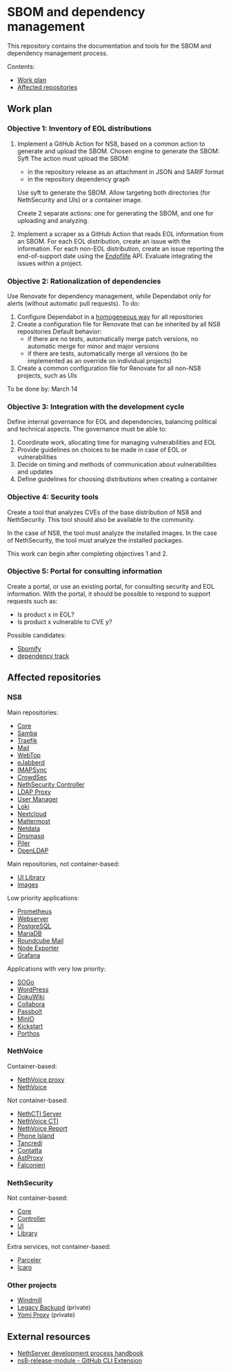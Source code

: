 # SBOM and dependency management

This repository contains the documentation and tools for the SBOM and dependency management process.

Contents:

- [Work plan](#work-plan)
- [Affected repositories](#affected-repositories)

## Work plan

### Objective 1: Inventory of EOL distributions

1. Implement a GitHub Action for NS8, based on a common action to generate and upload the SBOM.
   Chosen engine to generate the SBOM: Syft
   The action must upload the SBOM:
   - in the repository release as an attachment in JSON and SARIF format
   - in the repository dependency graph

   Use syft to generate the SBOM.
   Allow targeting both directories (for NethSecurity and UIs) or a container image.

   Create 2 separate actions: one for generating the SBOM, and one for uploading and analyzing.

2. Implement a scraper as a GitHub Action that reads EOL information from an SBOM.
   For each EOL distribution, create an issue with the information.
   For each non-EOL distribution, create an issue reporting the end-of-support date using the [Endoflife](https://endoflife.date/docs/api) API.
   Evaluate integrating the issues within a project.

### Objective 2: Rationalization of dependencies

Use Renovate for dependency management, while Dependabot only for alerts (without automatic pull requests).
To do:

1. Configure Dependabot in a [homogeneous way](https://docs.renovatebot.com/configuration-options/#vulnerabilityalerts) for all repositories
2. Create a configuration file for Renovate that can be inherited by all NS8 repositories
   Default behavior:
   - if there are no tests, automatically merge patch versions, no automatic merge for minor and major versions
   - if there are tests, automatically merge all versions (to be implemented as an override on individual projects)
3. Create a common configuration file for Renovate for all non-NS8 projects, such as UIs

To be done by: March 14

### Objective 3: Integration with the development cycle

Define internal governance for EOL and dependencies, balancing political and technical aspects.
The governance must be able to:
1. Coordinate work, allocating time for managing vulnerabilities and EOL
2. Provide guidelines on choices to be made in case of EOL or vulnerabilities
3. Decide on timing and methods of communication about vulnerabilities and updates
4. Define guidelines for choosing distributions when creating a container

### Objective 4: Security tools

Create a tool that analyzes CVEs of the base distribution of NS8 and NethSecurity.
This tool should also be available to the community.

In the case of NS8, the tool must analyze the installed images.
In the case of NethSecurity, the tool must analyze the installed packages.

This work can begin after completing objectives 1 and 2.

### Objective 5: Portal for consulting information

Create a portal, or use an existing portal, for consulting security and EOL information.
With the portal, it should be possible to respond to support requests such as:

- Is product x in EOL?
- Is product x vulnerable to CVE y?

Possible candidates:
- [Sbomify](https://sbomify.com/)
- [dependency track](https://dependencytrack.org/)

## Affected repositories

### NS8

Main repositories:

- [Core](https://github.com/NethServer/ns8-core)
- [Samba](https://github.com/NethServer/ns8-samba)
- [Traefik](https://github.com/NethServer/ns8-traefik)
- [Mail](https://github.com/NethServer/ns8-mail)
- [WebTop](https://github.com/NethServer/ns8-webtop)
- [eJabberd](https://github.com/NethServer/ns8-ejabberd)
- [IMAPSync](https://github.com/NethServer/ns8-imapsync)
- [CrowdSec](https://github.com/NethServer/ns8-crowdsec)
- [NethSecurity Controller](https://github.com/NethServer/ns8-nethsecurity-controller)
- [LDAP Proxy](https://github.com/NethServer/ns8-ldapproxy)
- [User Manager](https://github.com/NethServer/ns8-user-manager)
- [Loki](https://github.com/NethServer/ns8-loki)
- [Nextcloud](https://github.com/NethServer/ns8-nextcloud)
- [Mattermost](https://github.com/NethServer/ns8-mattermost)
- [Netdata](https://github.com/NethServer/ns8-netdata)
- [Dnsmasq](https://github.com/NethServer/ns8-dnsmasq)
- [Piler](https://github.com/NethServer/ns8-piler)
- [OpenLDAP](https://github.com/NethServer/ns8-openldap)

Main repositories, not container-based:

- [UI Library](https://github.com/NethServer/ns8-ui-lib)
- [Images](https://github.com/NethServer/ns8-images)

Low priority applications:

- [Prometheus](https://github.com/NethServer/ns8-prometheus)
- [Webserver](https://github.com/NethServer/ns8-webserver)
- [PostgreSQL](https://github.com/NethServer/ns8-postgresql)
- [MariaDB](https://github.com/NethServer/ns8-mariadb)
- [Roundcube Mail](https://github.com/NethServer/ns8-roundcubemail)
- [Node Exporter](https://github.com/NethServer/ns8-node_exporter)
- [Grafana](https://github.com/NethServer/ns8-grafana)

Applications with very low priority:

- [SOGo](https://github.com/NethServer/ns8-sogo)
- [WordPress](https://github.com/NethServer/ns8-wordpress)
- [DokuWiki](https://github.com/NethServer/ns8-dokuwiki)
- [Collabora](https://github.com/NethServer/ns8-collabora)
- [Passbolt](https://github.com/NethServer/ns8-passbolt)
- [MinIO](https://github.com/NethServer/ns8-minio)
- [Kickstart](https://github.com/NethServer/ns8-kickstart)
- [Porthos](https://github.com/NethServer/ns8-porthos)

### NethVoice

Container-based:

- [NethVoice proxy](https://github.com/nethesis/ns8-nethvoice-proxy)
- [NethVoice](https://github.com/nethesis/ns8-nethvoice)

Not container-based:

- [NethCTI Server](https://github.com/nethesis/nethcti-server)
- [NethVoice CTI](https://github.com/nethesis/nethvoice-cti)
- [NethVoice Report](https://github.com/nethesis/nethvoice-report)
- [Phone Island](https://github.com/nethesis/phone-island)
- [Tancredi](https://github.com/nethesis/tancredi)
- [Contatta](https://github.com/nethesis/contatta/tree/ns8)
- [AstProxy](https://github.com/nethesis/astproxy)
- [Falconieri](https://github.com/nethesis/falconieri)

### NethSecurity

Not container-based:

- [Core](https://github.com/nethserver/nethsecurity)
- [Controller](https://github.com/nethserver/nethsecurity-controller)
- [UI](https://github.com/nethserver/nethsecurity-ui)
- [Library](https://github.com/NethServer/python3-nethsec)

Extra services, not container-based:

- [Parceler](https://github.com/nethesis/parceler)
- [Icaro](https://github.com/nethesis/icaro)

### Other projects

- [Windmill](https://github.com/nethesis/windmill)
- [Legacy Backupd](https://github.com/nethesis/legacy_backupd) (private)
- [Yomi Proxy](https://github.com/nethesis/yomi-proxy) (private)

## External resources

- [NethServer development process handbook](https://handbook.nethserver.org/)
- [ns8-release-module - GitHub CLI Extension](https://github.com/NethServer/gh-ns8-release-module)